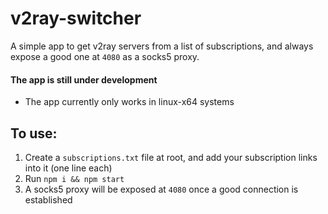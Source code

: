# v2ray-switcher
A simple app to get v2ray servers from a list of subscriptions, and always expose a good one at `4080` as a socks5 proxy.

#### The app is still under development
- The app currently only works in linux-x64 systems

## To use:

 1. Create a `subscriptions.txt` file at root, and add your subscription links into it (one line each)
 2. Run `npm i && npm start`
 3. A socks5 proxy will be exposed at `4080` once a good connection is established
